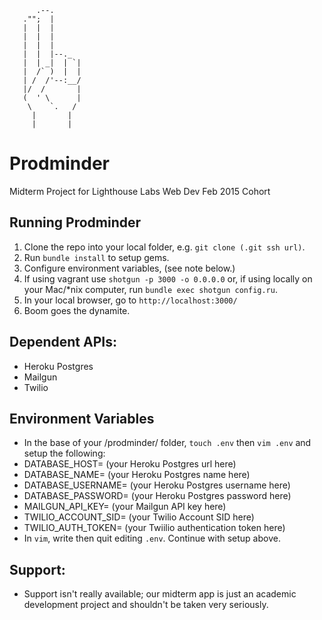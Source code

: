 ```
      .--.
   ."";  |
   |  |  |
   |  |  |
   |  |  |
   |  |  |--._
   |  | _|  | `|
   |  /` )  |  |
   | /  /'--:__/
   |/  /       |
   (  ' \      |
    \    `.   /
     |       |
     |       |

```

# Prodminder
Midterm Project for Lighthouse Labs Web Dev Feb 2015 Cohort

## Running Prodminder

1. Clone the repo into your local folder, e.g. `git clone (.git ssh url)`.
2. Run `bundle install` to setup gems.
3. Configure environment variables, (see note below.)
4. If using vagrant use `shotgun -p 3000 -o 0.0.0.0` or, if using locally on your Mac/*nix computer, run `bundle exec shotgun config.ru`.
5. In your local browser, go to `http://localhost:3000/`
6. Boom goes the dynamite.

## Dependent APIs:
- Heroku Postgres
- Mailgun
- Twilio

## Environment Variables
- In the base of your /prodminder/ folder, `touch .env` then `vim .env` and setup the following:
- DATABASE_HOST= (your Heroku Postgres url here)
- DATABASE_NAME= (your Heroku Postgres name here)
- DATABASE_USERNAME= (your Heroku Postgres username here)
- DATABASE_PASSWORD= (your Heroku Postgres password here)
- MAILGUN_API_KEY= (your Mailgun API key here)
- TWILIO_ACCOUNT_SID= (your Twilio Account SID here)
- TWILIO_AUTH_TOKEN= (your Twiilio authentication token here)
- In `vim`, write then quit editing `.env`. Continue with setup above.

## Support:
- Support isn't really available; our midterm app is just an academic development project and shouldn't be taken very seriously.
